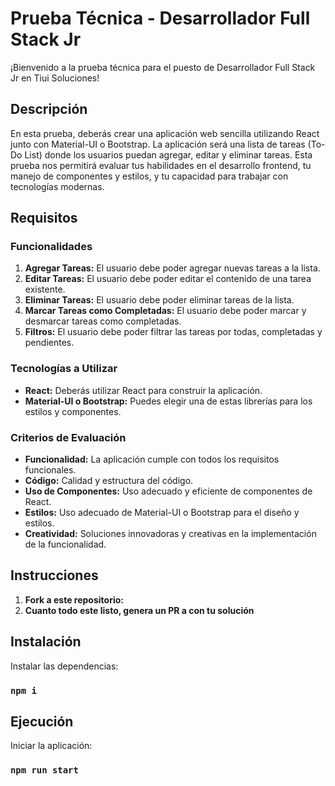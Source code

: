 # Prueba Técnica - Desarrollador Full Stack Jr

¡Bienvenido a la prueba técnica para el puesto de Desarrollador Full Stack Jr en Tiui Soluciones!

## Descripción

En esta prueba, deberás crear una aplicación web sencilla utilizando React junto con Material-UI o Bootstrap. La aplicación será una lista de tareas (To-Do List) donde los usuarios puedan agregar, editar y eliminar tareas. Esta prueba nos permitirá evaluar tus habilidades en el desarrollo frontend, tu manejo de componentes y estilos, y tu capacidad para trabajar con tecnologías modernas.

## Requisitos

### Funcionalidades

1. **Agregar Tareas:** El usuario debe poder agregar nuevas tareas a la lista.
2. **Editar Tareas:** El usuario debe poder editar el contenido de una tarea existente.
3. **Eliminar Tareas:** El usuario debe poder eliminar tareas de la lista.
4. **Marcar Tareas como Completadas:** El usuario debe poder marcar y desmarcar tareas como completadas.
5. **Filtros:** El usuario debe poder filtrar las tareas por todas, completadas y pendientes.

### Tecnologías a Utilizar

- **React:** Deberás utilizar React para construir la aplicación.
- **Material-UI o Bootstrap:** Puedes elegir una de estas librerías para los estilos y componentes.

### Criterios de Evaluación

- **Funcionalidad:** La aplicación cumple con todos los requisitos funcionales.
- **Código:** Calidad y estructura del código.
- **Uso de Componentes:** Uso adecuado y eficiente de componentes de React.
- **Estilos:** Uso adecuado de Material-UI o Bootstrap para el diseño y estilos.
- **Creatividad:** Soluciones innovadoras y creativas en la implementación de la funcionalidad.

## Instrucciones

1. **Fork a este repositorio:**
2. **Cuanto todo este listo, genera un PR a con tu solución**

## Instalación

Instalar las dependencias:

### `npm i`

## Ejecución

Iniciar la aplicación:

### `npm run start`
